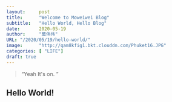 ```yaml
---
layout:     post
title:      "Welcome to Moweiwei Blog"
subtitle:   "Hello World, Hello Blog"
date:       2020-05-19
author:     "莫伟伟"
URL: "/2020/05/19/hello-world/"
image:      "http://qam8kfig1.bkt.clouddn.com/Phuket16.JPG"
categories: [ "LIFE"]
draft: true
---
```


> “Yeah It's on. ”

## Hello World!
